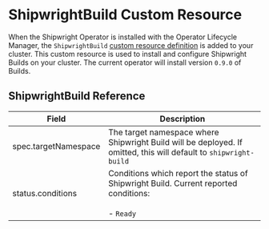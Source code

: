 # ShipwrightBuild Custom Resource

When the Shipwright Operator is installed with the Operator Lifecycle Manager, the
`ShipwrightBuild` [custom resource definition](https://kubernetes.io/docs/concepts/extend-kubernetes/api-extension/custom-resources/) is added to your cluster.
This custom resource is used to install and configure Shipwright Builds on your cluster.
The current operator will install version `0.9.0` of Builds.

## ShipwrightBuild Reference

| Field | Description |
| ----- | ----------- |
| spec.targetNamespace | The target namespace where Shipwright Build will be deployed. If omitted, this will default to `shipwright-build` |
| status.conditions | Conditions which report the status of Shipwright Build. Current reported conditions:<br><br>- `Ready` |
